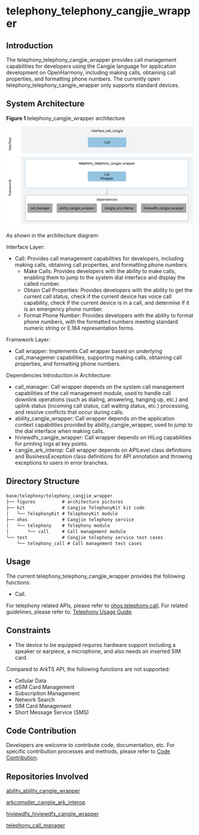 # telephony_telephony_cangjie_wrapper

## Introduction

The telephony_telephony_cangjie_wrapper provides call management capabilities for developers using the Cangjie language for application development on OpenHarmony, including making calls, obtaining call properties, and formatting phone numbers. The currently open telephony_telephony_cangjie_wrapper only supports standard devices.

## System Architecture

**Figure 1** telephony_cangjie_wrapper architecture

![telephony_cangjie_wrapper architecture](figures/telephony_cangjie_wrapper_architecture_en.png)

As shown in the architecture diagram:

Interface Layer:
- Call: Provides call management capabilities for developers, including making calls, obtaining call properties, and formatting phone numbers.
  - Make Calls: Provides developers with the ability to make calls, enabling them to jump to the system dial interface and display the called number.
  - Obtain Call Properties: Provides developers with the ability to get the current call status, check if the current device has voice call capability, check if the current device is in a call, and determine if it is an emergency phone number.
  - Format Phone Number: Provides developers with the ability to format phone numbers, with the formatted numbers meeting standard numeric string or E.164 representation forms.

Framework Layer:
- Call wrapper: Implements Call wrapper based on underlying call_managemer capabilities, supporting making calls, obtaining call properties, and formatting phone numbers.

Dependencies Introduction in Architecture:

- call_manager: Call wrapper depends on the system call management capabilities of the call management module, used to handle call downlink operations (such as dialing, answering, hanging up, etc.) and uplink status (incoming call status, call waiting status, etc.) processing, and resolve conflicts that occur during calls.
- ability_cangjie_wrapper: Call wrapper depends on the application context capabilities provided by ability_cangjie_wrapper, used to jump to the dial interface when making calls.
- hiviewdfx_cangjie_wrapper: Call wrapper depends on HiLog capabilities for printing logs at key points.
- cangjie_ark_interop: Call wrapper depends on APILevel class definitions and BusinessException class definitions for API annotation and throwing exceptions to users in error branches.

## Directory Structure

```
base/telephony/telephony_cangjie_wrapper
├── figures          # architecture pictures
├── kit              # Cangjie TelephonyKit kit code
│   └── TelephonyKit # TelephonyKit module 
├── ohos             # Cangjie telephony service 
│   └── telephony    # Telephony module
│       └── call     # Call management module
└── test             # Cangjie telephony service test cases
    └── telephony_call # Call management test cases
```

## Usage

The current telephony_telephony_cangjie_wrapper provides the following functions:

- Call.

For telephony related APIs, please refer to [ohos.telephony.call](https://gitcode.com/openharmony-sig/arkcompiler_cangjie_ark_interop/blob/master/doc/API_Reference/source_en/apis/TelephonyKit/cj-apis-telephony-call.md). For related guidelines, please refer to: [Telephony Usage Guide](https://gitcode.com/openharmony-sig/arkcompiler_cangjie_ark_interop/blob/master/doc/Dev_Guide/source_en/telephony/cj-telephony-call.md).

## Constraints

- The device to be equipped requires hardware support including a speaker or earpiece, a microphone, and also needs an inserted SIM card.

Compared to ArkTS API, the following functions are not supported:

  - Cellular Data
  - eSIM Card Management
  - Subscription Management
  - Network Search
  - SIM Card Management
  - Short Message Service (SMS)

## Code Contribution

Developers are welcome to contribute code, documentation, etc. For specific contribution processes and methods, please refer to [Code Contribution](https://gitcode.com/openharmony/docs/blob/master/en/contribute/code-contribution.md).

## Repositories Involved

[ability_ability_cangjie_wrapper](https://gitcode.com/openharmony-sig/ability_ability_cangjie_wrapper)

[arkcompiler_cangjie_ark_interop](https://gitcode.com/openharmony-sig/arkcompiler_cangjie_ark_interop)

[hiviewdfx_hiviewdfx_cangjie_wrapper](https://gitcode.com/openharmony-sig/hiviewdfx_hiviewdfx_cangjie_wrapper)

[telephony_call_manager](https://gitcode.com/openharmony/telephony_call_manager)
